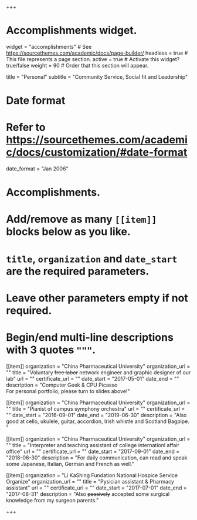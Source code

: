 +++
# Accomplishments widget.
widget = "accomplishments"  # See https://sourcethemes.com/academic/docs/page-builder/
headless = true  # This file represents a page section.
active = true  # Activate this widget? true/false
weight = 90  # Order that this section will appear.

title = "Personal"
subtitle = "Community Service, Social fit and Leadership"

# Date format
#   Refer to https://sourcethemes.com/academic/docs/customization/#date-format
date_format = "Jan 2006"

# Accomplishments.
#   Add/remove as many `[[item]]` blocks below as you like.
#   `title`, `organization` and `date_start` are the required parameters.
#   Leave other parameters empty if not required.
#   Begin/end multi-line descriptions with 3 quotes `"""`.

[[item]]
  organization = "China Pharmaceutical University"
  organization_url = ""
  title = "Voluntary ~~free labor~~ network engineer and graphic designer of our lab"
  url = ""
  certificate_url = ""
  date_start = "2017-05-01"
  date_end = ""
  description = "Computer Geek & CPU Picasso<br/>For personal portfolio, please turn to slides above!"

[[item]]
  organization = "China Pharmaceutical University"
  organization_url = ""
  title = "Pianist of campus symphony orchestra"
  url = ""
  certificate_url = ""
  date_start = "2016-09-01"
  date_end = "2019-06-30"
  description = "Also good at cello, ukulele, guitar, accordion, Irish whistle and Scotland Bagpipe.  "
  
[[item]]
  organization = "China Pharmaceutical University"
  organization_url = ""
  title = "Interpreter and teaching assistant of college internationl affair office"
  url = ""
  certificate_url = ""
  date_start = "2017-09-01"
  date_end = "2018-06-30"
  description = "For daily communication, can read and speak some Japanese, Italian, German and French as well."
  
  [[item]]
  organization = "Li KaShing Fundation National Hospice Service Organize"
  organization_url = ""
  title = "Pysician assistant & Pharmacy assistant"
  url = ""
  certificate_url = ""
  date_start = "2017-07-01"
  date_end = "2017-08-31"
  description = "Also ~~passively~~ accepted some surgical knowledge from my surgeon parents."


+++


